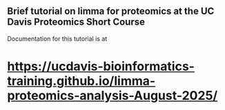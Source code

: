 ## Brief tutorial on limma for proteomics at the UC Davis Proteomics Short Course

Documentation for this tutorial is at 
# https://ucdavis-bioinformatics-training.github.io/limma-proteomics-analysis-August-2025/
